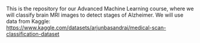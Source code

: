 This is the repository for our Advanced Machine Learning course, where we will classify brain MRI images to detect stages of Alzheimer. We will use data from Kaggle:
https://www.kaggle.com/datasets/arjunbasandrai/medical-scan-classification-dataset
